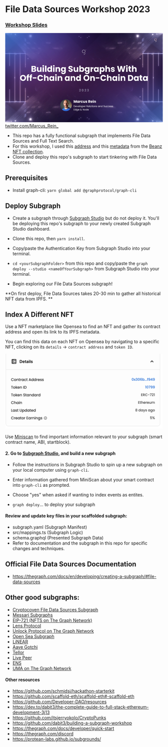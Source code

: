 # File Data Sources Workshop 2023

### [Workshop Slides](https://docs.google.com/presentation/d/11CKH20u1VC1SAAAyJY2uvaXnBFbDqlwEcBfhI3KbtKY/edit?usp=sharing)

[![Top Slide](slide1.png)](https://docs.google.com/presentation/d/11CKH20u1VC1SAAAyJY2uvaXnBFbDqlwEcBfhI3KbtKY/edit?usp=sharing)
[twitter.com/Marcus_Rein\_](https://twitter.com/Marcus_Rein_)

-   This repo has a fully functional subgraph that implements File Data Sources and Full Text Search.
-   For this workshop, I used this [address](https://etherscan.io/address/0x306b1ea3ecdf94ab739f1910bbda052ed4a9f949) and this [metadata](https://ipfs.io/ipfs/QmdYeDpkVZedk1mkGodjNmF35UNxwafhFLVvsHrWgJoz6A/beanz_metadata/0) from the [Beanz NFT collection](https://opensea.io/collection/beanzofficial).
-   Clone and deploy this repo's subgraph to start tinkering with File Data Sources.

## Prerequisites

-   Install graph-cli: `yarn global add @graphprotocol/graph-cli`

## Deploy Subgraph

-   Create a subgraph through [Subgraph Studio](www.thegraph.com/studio) but do not deploy it. You'll be deploying this repo's subgraph to your newly created Subgraph Studio dashboard.

-   Clone this repo, then `yarn install`.
-   Copy/paste the Authentication Key from Subgraph Studio into your terminal.
-   `cd <yourSubgraphFolder>` from this repo and copy/paste the `graph deploy --studio <nameOfYourSubgraph>` from Subgraph Studio into your terminal.
-   Begin exploring our File Data Sources subgraph!

**On first deploy, File Data Sources takes 20-30 min to gather all historical NFT data from IPFS. **

## Index A Different NFT

Use a NFT marketplace like Opensea to find an NFT and gather its contract address and open its link to its IPFS metadata.

You can find this data on each NFT on Opensea by navigating to a specific NFT, clicking on its `details` -> `contract address` and `token ID`.

[![Details](image1.png)](https://opensea.io/assets/ethereum/0x306b1ea3ecdf94ab739f1910bbda052ed4a9f949/0)

Use [Miniscan](https://miniscan.xyz/) to find important information relevant to your subgraph (smart contract name, ABI, startblock).

#### 2. Go to [Subgraph Studio](https://thegraph.com/studio/), and build a new subgraph

-   Follow the instructions in Subgraph Studio to spin up a new subgraph on your local computer using `graph-cli`.

-   Enter information gathered from MiniScan about your smart contract into `graph-cli` as prompted.

-   Choose "yes" when asked if wanting to index events as entites.
-   `graph deploy`... to deploy your subgraph

#### Review and update key files in your scaffolded subgraph:

-   subgraph.yaml (Subgraph Manifest)
-   src/mappings.ts (Subgraph Logic)
-   schema.graphql (Presented Subgraph Data)
-   Refer to documentation and the subgraph in this repo for specific changes and techniques.

## Official File Data Sources Documentation

-   https://thegraph.com/docs/en/developing/creating-a-subgraph/#file-data-sources

## Other good subgraphs:

-   [Cryptocoven File Data Sources Subgraph](https://github.com/azf20/cryptocoven-api/tree/file-data-sources-refactor)
-   [Messari Subgraphs](https://subgraphs.messari.io)
-   [EIP-721 (NFTS on The Graph Network)](https://thegraph.com/explorer/subgraph?id=AVZ1dGwmRGKsbDAbwvxNmXzeEkD48voB3LfGqj5w7FUS&view=Overview)
-   [Lens Protocol](https://thegraph.com/hosted-service/subgraph/anudit/lens-protocol)
-   [Unlock Protocol on The Graph Network](https://thegraph.com/explorer/subgraph?id=8u7KcVRxjtTDRgEJup3UuPJk6YoRDTHNpSMk5BEpdw42&view=Overview)
-   [Open Sea Subgraph](https://thegraph.com/hosted-service/subgraph/protofire/opensea-wyvern-exchange-subgraph)
-   [LiNEAR](https://thegraph.com/hosted-service/subgraph/linear-protocol/linear)
-   [Aave Gotchi](https://thegraph.com/hosted-service/subgraph/aavegotchi/aavegotchi-core-matic)
-   [Tellor](https://thegraph.com/hosted-service/subgraph/tellor-io/tellorxoraclemainhgraph)
-   [Live Peer](https://thegraph.com/hosted-service/subgraph/livepeer/arbitrum-one)
-   [ENS](https://thegraph.com/hosted-service/subgraph/ensdomains/ens)
-   [UMA on The Graph Network](https://thegraph.com/explorer/subgraph?id=41LCrgtCNBQyDiVVyZEuPxbvkBH9BxxLU3nEZst77V8o&view=Overview)

#### Other resources

-   https://github.com/schmidsi/hackathon-starterkit
-   https://github.com/scaffold-eth/scaffold-eth#-scaffold-eth
-   https://github.com/Developer-DAO/resources
-   https://dev.to/dabit3/the-complete-guide-to-full-stack-ethereum-development-3j13
-   https://github.com/itsjerryokolo/CryptoPunks
-   https://github.com/dabit3/building-a-subgraph-workshop
-   https://thegraph.com/docs/developer/quick-start
-   https://thegraph.com/discord
-   https://protean-labs.github.io/subgrounds/
